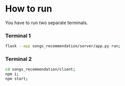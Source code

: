 # How to run

You have to run two separate terminals.

### Terminal 1
```bash
flask --app songs_recommendation/server/app.py run;
```

### Terminal 2
```bash
cd songs_recommendation/client;
npm i;
npm start;
```